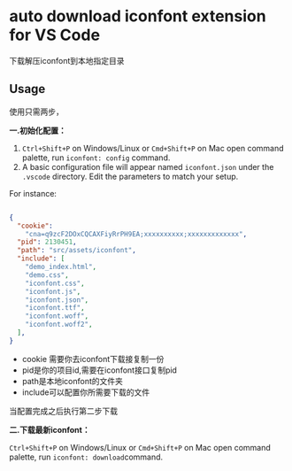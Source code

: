 # auto download iconfont extension for VS Code

下载解压iconfont到本地指定目录

## Usage

使用只需两步，

**一.初始化配置：**

1. `Ctrl+Shift+P` on Windows/Linux or `Cmd+Shift+P` on Mac open command palette, run `iconfont: config` command.
2. A basic configuration file will appear named `iconfont.json` under the `.vscode` directory.  Edit the parameters to match your setup.

For instance: 

```json

{
  "cookie":
    "cna=q9zcF2DOxCQCAXFiyRrPH9EA;xxxxxxxxxx;xxxxxxxxxxxxx",
  "pid": 2130451,
  "path": "src/assets/iconfont",
  "include": [
    "demo_index.html",
    "demo.css",
    "iconfont.css",
    "iconfont.js",
    "iconfont.json",
    "iconfont.ttf",
    "iconfont.woff",
    "iconfont.woff2",
  ],
}

```
- cookie 需要你去iconfont下载接复制一份
- pid是你的项目id,需要在iconfont接口复制pid
- path是本地iconfont的文件夹
- include可以配置你所需要下载的文件

当配置完成之后执行第二步下载

**二.下载最新iconfont：**

`Ctrl+Shift+P` on Windows/Linux or `Cmd+Shift+P` on Mac open command palette, run `iconfont: download`command.